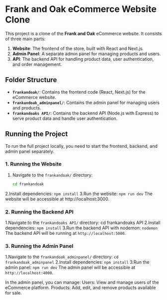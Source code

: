 # Frank and Oak eCommerce Website Clone

This project is a clone of the **Frank and Oak** eCommerce website. It consists of three main parts:

1. **Website**: The frontend of the store, built with React and Next.js.
2. **Admin Panel**: A separate admin panel for managing products and users.
3. **API**: The backend API for handling product data, user authentication, and order management.

## Folder Structure

- **`frankandoak/`**: Contains the frontend code (React, Next.js) for the eCommerce website.
- **`frankandoak_adminpanel/`**: Contains the admin panel for managing users and products.
- **`frankandoaks API/`**: Contains the backend API (Node.js with Express) to serve product data and handle user authentication.

## Running the Project

To run the full project locally, you need to start the frontend, backend, and admin panel separately.

### 1. Running the Website
1. Navigate to the `frankandoak/` directory:
   ```bash
   cd frankandoak
2.Install dependencies:
   `npm install`
3.Run the website:
  `npm run dev`
The website will be accessible at http://localhost:3000.



### 2. Running the Backend API
1.Navigate to the `frankandoaks API/` directory:
   cd frankandoaks API
2.Install dependencies:
    `npm install`
3.Run the backend API with nodemon:
      `nodemon`
The backend API will be running at `http://localhost:5000`.


### 3. Running the Admin Panel
1.Navigate to the `frankandoak_adminpanel/` directory:
    `cd frankandoak_adminpanel`
2.Install dependencies:
    `npm install`
3.Run the admin panel:
    `npm run dev`
The admin panel will be accessible at `http://localhost:4000`.


In the admin panel, you can manage:
Users: View and manage users of the eCommerce platform.
Products: Add, edit, and remove products available for sale.

